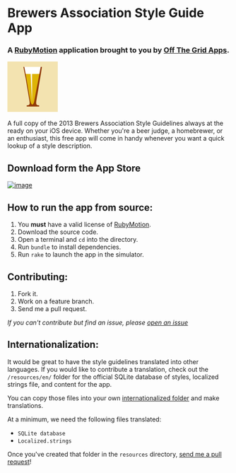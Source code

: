# Brewers Association Style Guide App

### A [RubyMotion](http://www.rubymotion.com/) application brought to you by [Off The Grid Apps](http://www.otgapps.io/).

![App Icon](resources/Icon@2x.png)

A full copy of the 2013 Brewers Association Style Guidelines always at the ready on your iOS device. Whether you're a beer judge, a homebrewer, or an enthusiast, this free app will come in handy whenever you want a quick lookup of a style description.

## Download form the App Store

[![image](http://ax.phobos.apple.com.edgesuite.net/images/web/linkmaker/badge_appstore-lrg.gif)](https://itunes.apple.com/us/app/ba-styles/id293788663?mt=8&at=10l4yY)

## How to run the app from source:

1. You **must** have a valid license of [RubyMotion](http://www.rubymotion.com/).
2. Download the source code.
3. Open a terminal and `cd` into the directory.
4. Run `bundle` to install dependencies.
5. Run `rake` to launch the app in the simulator.

## Contributing:

1. Fork it.
2. Work on a feature branch.
3. Send me a pull request.

*If you can't contribute but find an issue, please [open an issue](https://github.com/markrickert/BAStyleGuide/issues)*

## Internationalization:

It would be great to have the style guidelines translated into other languages. If you would like to contribute a translation, check out the `/resources/en/` folder for the official SQLite database of styles, localized strings file, and content for the app.

You can copy those files into your own [internationalized folder](http://developer.apple.com/library/ios/#documentation/MacOSX/Conceptual/BPInternational/Articles/LanguageDesignations.html#//apple_ref/doc/uid/20002144-BBCEGGFF) and make translations.

At a minimum, we need the following files translated:

* `SQLite database`
* `Localized.strings`

Once you've created that folder in the `resources` directory, [send me a pull request](https://help.github.com/articles/using-pull-requests)!
